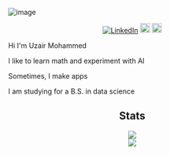 ![image](https://github.com/uzairname/uzairname/assets/23709618/9a622774-218f-4551-9b37-542721d5f547)



<div align=center>
        <a href="https://www.linkedin.com/in/uzair-m/"><img src="https://img.shields.io/badge/Linkedin-0077b5?style=flat&logo=linkedin" alt="LinkedIn" /></a>    
      <a href="mailto:uzair.m6d@gmail.com"><img src="https://img.shields.io/badge/Gmail-D14836?style=for-the-badge&logo=gmail&logoColor=white" alt="Gmail" height="20px" /></a> 
         <a href="https://github.com/uzairname"><img src="https://img.shields.io/badge/-Github-000?style=flat&logo=Github&logoColor=white" alt="Github" height="20px" /></a>
</div>

Hi I'm Uzair Mohammed

I like to learn math and experiment with AI

Sometimes, I make apps

I am studying for a B.S. in data science

<h2 align="center"> Stats </h2>
<div align="center"> 
  <img align="center" src="https://github-readme-stats.vercel.app/api?username=uzairname&count_private=true&show_icons=true&theme=noctis_minimus"/>
<!-- [![Aman's GitHub stats](https://github-readme-stats.vercel.app/api?username=uzairname)](https://github.com/uzairname/github-readme-stats) -->
</div> 
<div align="center"> 
  <img align="center" src="https://github-readme-stats.vercel.app/api/top-langs/?username=uzairname&layout=compact&theme=noctis_minimus" />
<!-- [![Top Langs](https://github-readme-stats.vercel.app/api/top-langs/?username=uzairname&layout=compact)](https://github.com/uzairname/github-readme-stats) -->
</div>
